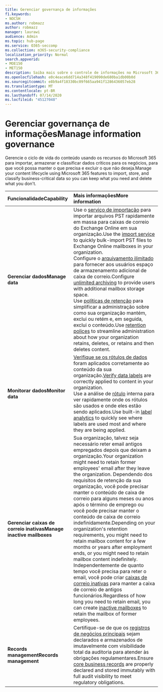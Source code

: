```yaml
---
title: Gerenciar governança de informações
f1.keywords:
- NOCSH
ms.author: robmazz
author: robmazz
manager: laurawi
audience: Admin
ms.topic: hub-page
ms.service: O365-seccomp
ms.collection: m365-security-compliance
localization_priority: Normal
search.appverid:
- MOE150
- MET150
description: Saiba mais sobre o controle de informações no Microsoft 365.
ms.openlocfilehash: e0c4eace6dd714a348f419090de680ba1db00b0d
ms.sourcegitcommit: e8b9a4f18330bc09f665aa941f1286436057eb28
ms.translationtype: MT
ms.contentlocale: pt-BR
ms.lasthandoff: 07/14/2020
ms.locfileid: "45127048"
---
```

# <a name="manage-information-governance"></a><span data-ttu-id="be812-103">Gerenciar governança de informações</span><span class="sxs-lookup"><span data-stu-id="be812-103">Manage information governance</span></span>

 <span data-ttu-id="be812-104">Gerencie o ciclo de vida do conteúdo usando os recursos do Microsoft 365 para importar, armazenar e classificar dados críticos para os negócios, para que você possa manter o que precisa e excluir o que não deseja.</span><span class="sxs-lookup"><span data-stu-id="be812-104">Manage your content lifecycle using Microsoft 365 features to import, store, and classify business-critical data so you can keep what you need and delete what you don't.</span></span>

|<span data-ttu-id="be812-105">**Funcionalidade**</span><span class="sxs-lookup"><span data-stu-id="be812-105">**Capability**</span></span>|<span data-ttu-id="be812-106">**Mais informações**</span><span class="sxs-lookup"><span data-stu-id="be812-106">**More information**</span></span>|
|:-----|:-----|
| <span data-ttu-id="be812-107">**Gerenciar dados**</span><span class="sxs-lookup"><span data-stu-id="be812-107">**Manage data**</span></span> | <span data-ttu-id="be812-108">Use o [serviço de importação](importing-pst-files-to-office-365.md) para importar arquivos PST rapidamente em massa para caixas de correio do Exchange Online em sua organização.</span><span class="sxs-lookup"><span data-stu-id="be812-108">Use the [import service](importing-pst-files-to-office-365.md) to quickly bulk-import PST files to Exchange Online mailboxes in your organization.</span></span> <br> <span data-ttu-id="be812-109">Configure o [arquivamento ilimitado](unlimited-archiving.md) para fornecer aos usuários espaço de armazenamento adicional de caixa de correio.</span><span class="sxs-lookup"><span data-stu-id="be812-109">Configure [unlimited archiving](unlimited-archiving.md) to provide users with additional mailbox storage space.</span></span> <br> <span data-ttu-id="be812-110">Use [políticas de retenção](retention.md) para simplificar a administração sobre como sua organização mantém, exclui ou retém e, em seguida, exclui o conteúdo.</span><span class="sxs-lookup"><span data-stu-id="be812-110">Use [retention polices](retention.md) to streamline administration about how your organization retains, deletes, or retains and then deletes content.</span></span> |
| <span data-ttu-id="be812-111">**Monitorar dados**</span><span class="sxs-lookup"><span data-stu-id="be812-111">**Monitor data**</span></span> | <span data-ttu-id="be812-112">[Verifique se os rótulos de dados](view-label-activity-for-documents.md) foram aplicados corretamente ao conteúdo da sua organização.</span><span class="sxs-lookup"><span data-stu-id="be812-112">[Verify data labels](view-label-activity-for-documents.md) are correctly applied to content in your organization.</span></span> <br> <span data-ttu-id="be812-113">Use a análise de [rótulo](label-analytics.md) interna para ver rapidamente onde os rótulos são usados e onde eles estão sendo aplicados.</span><span class="sxs-lookup"><span data-stu-id="be812-113">Use built-in [label analytics](label-analytics.md) to quickly see where labels are used most and where they are being applied.</span></span>|
| <span data-ttu-id="be812-114">**Gerenciar caixas de correio inativas**</span><span class="sxs-lookup"><span data-stu-id="be812-114">**Manage inactive mailboxes**</span></span> | <span data-ttu-id="be812-115">Sua organização, talvez seja necessário reter email antigos empregados depois que deixam a organização.</span><span class="sxs-lookup"><span data-stu-id="be812-115">Your organization might need to retain former employees' email after they leave the organization.</span></span> <span data-ttu-id="be812-116">Dependendo dos requisitos de retenção da sua organização, você pode precisar manter o conteúdo de caixa de correio para alguns meses ou anos após o término de emprego ou você pode precisar manter o conteúdo de caixa de correio indefinidamente.</span><span class="sxs-lookup"><span data-stu-id="be812-116">Depending on your organization's retention requirements, you might need to retain mailbox content for a few months or years after employment ends, or you might need to retain mailbox content indefinitely.</span></span> <span data-ttu-id="be812-117">Independentemente de quanto tempo você precisa para reter o email, você pode criar [caixas de correio inativas](inactive-mailboxes-in-office-365.md) para manter a caixa de correio de antigos funcionários.</span><span class="sxs-lookup"><span data-stu-id="be812-117">Regardless of how long you need to retain email, you can create [inactive mailboxes](inactive-mailboxes-in-office-365.md) to retain the mailbox of former employees.</span></span>  |
| <span data-ttu-id="be812-118">**Records management**</span><span class="sxs-lookup"><span data-stu-id="be812-118">**Records management**</span></span> | <span data-ttu-id="be812-119">Certifique-se de que os [registros de negócios principais](records-management.md) sejam declarados e armazenados de imutavelmente com visibilidade total da auditoria para atender às obrigações regulamentares.</span><span class="sxs-lookup"><span data-stu-id="be812-119">Ensure [core business records](records-management.md) are properly declared and stored immutably with full audit visibility to meet regulatory obligations.</span></span> |
